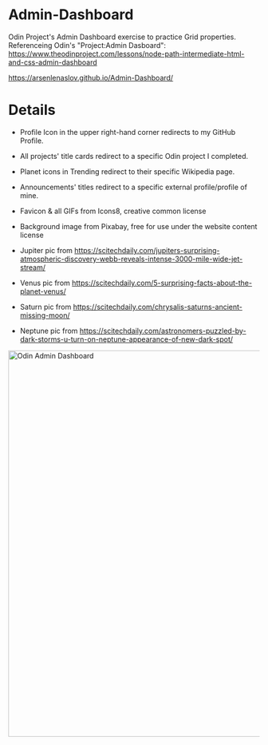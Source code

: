 # Admin-Dashboard

Odin Project's Admin Dashboard exercise to practice Grid properties. Referenceing Odin's "Project:Admin Dasboard": https://www.theodinproject.com/lessons/node-path-intermediate-html-and-css-admin-dashboard

https://arsenlenaslov.github.io/Admin-Dashboard/

# Details
- Profile Icon in the upper right-hand corner redirects to my GitHub Profile.
- All projects' title cards redirect to a specific Odin project I completed.
- Planet icons in Trending redirect to their specific Wikipedia page.
- Announcements' titles redirect to a specific external profile/profile of mine.

- Favicon & all GIFs from Icons8, creative common license
- Background image from Pixabay, free for use under the website content license
- Jupiter pic from https://scitechdaily.com/jupiters-surprising-atmospheric-discovery-webb-reveals-intense-3000-mile-wide-jet-stream/
- Venus pic from https://scitechdaily.com/5-surprising-facts-about-the-planet-venus/
- Saturn pic from https://scitechdaily.com/chrysalis-saturns-ancient-missing-moon/
- Neptune pic from https://scitechdaily.com/astronomers-puzzled-by-dark-storms-u-turn-on-neptune-appearance-of-new-dark-spot/

<img width="1908" height="774" alt="Odin Admin Dashboard" src="https://github.com/user-attachments/assets/8c58ea7b-1452-4318-ac45-8c1dd76541c0" />
